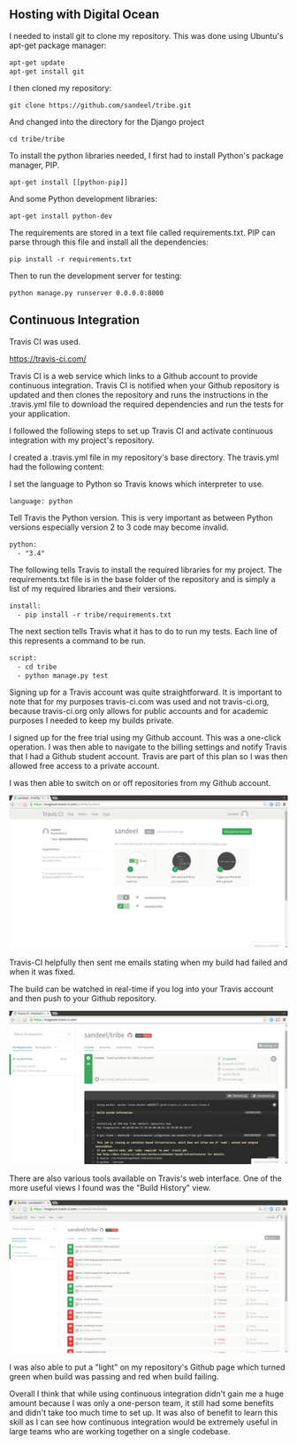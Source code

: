 ## Hosting with Digital Ocean

I needed to install git to clone my repository. This was done using Ubuntu's
apt-get package manager:

    apt-get update
    apt-get install git
    
I then cloned my repository:

    git clone https://github.com/sandeel/tribe.git

And changed into the directory for the Django project

    cd tribe/tribe

To install the python libraries needed, I first had to install Python's package
manager, PIP.

    apt-get install [[python-pip]]

And some Python development libraries:

    apt-get install python-dev

The requirements are stored in a text file called requirements.txt. PIP can parse
through this file and install all the dependencies:

    pip install -r requirements.txt

Then to run the development server for testing:

    python manage.py runserver 0.0.0.0:8000






## Continuous Integration

Travis CI was used.

https://travis-ci.com/

Travis CI is a web service which links to a Github account to provide continuous
integration. Travis CI is notified when your Github repository is updated and
then clones the repository and runs the instructions in the .travis.yml file
to download the required dependencies and run the tests for
your application.

I followed the following steps to set up Travis CI and activate continuous
integration with my project's repository.

I created a .travis.yml file in my repository's base directory. The travis.yml
had the following content:

I set the language to Python so Travis knows which interpreter to use.

    language: python
    
Tell Travis the Python version. This is very important as between Python versions
especially version 2 to 3 code may become invalid.
    
    python:
      - "3.4"
    
The following tells Travis to install the required libraries for my project. The
requirements.txt file is in the base folder of the repository and is simply a list
of my required libraries and their versions.

    install:
      - pip install -r tribe/requirements.txt
    
The next section tells Travis what it has to do to run my tests. Each line of 
this represents a command to be run.

    script:
      - cd tribe
      - python manage.py test

Signing up for a Travis account was quite straightforward. It is important to 
note that for my purposes travis-ci.com was used and not travis-ci.org, because
travis-ci.org only allows for public accounts and for academic purposes I needed
to keep my builds private.

I signed up for the free trial using my Github account. This was a one-click 
operation. I was then able to navigate to the billing settings and notify Travis
that I had a Github student account. Travis are part of this plan so I was
then allowed free access to a private account.

I was then able to switch on or off repositories from my Github account.

![Activating repositories in Travis-CI](screenshots/travis-repos.png)

Travis-CI helpfully then sent me emails stating when my build had failed and
when it was fixed.

The build can be watched in real-time if you log into your Travis account and
then push to your Github repository.

![Real-time build on Travis server](screenshots/travis-build.png)

There are also various tools available on Travis's web interface. One of the more
useful views I found was the "Build History" view.

![Travis-CI build history for my project](screenshots/travis-history.png)

I was also able to put a "light" on my repository's Github page which turned 
green when build was passing and red when build failing.

Overall I think that while using continuous integration didn't gain me a huge
amount because I was only a one-person team, it still had some benefits and didn't
take too much time to set up. It was also of benefit to learn this skill as I 
can see how continuous integration would be extremely useful in large teams who
are working together on a single codebase.
